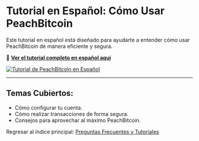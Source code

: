 # Tutorial en Español: Cómo Usar PeachBitcoin

Este tutorial en español está diseñado para ayudarte a entender cómo usar PeachBitcoin de manera eficiente y segura.  

🔗 **[Ver el tutorial completo en español aquí](https://www.youtube.com/watch?v=sVwSzTVIe6s)**  

[![Tutorial de PeachBitcoin en Español](https://img.youtube.com/vi/sVwSzTVIe6s/0.jpg)](https://www.youtube.com/watch?v=sVwSzTVIe6s)  

---

## **Temas Cubiertos:**
- Cómo configurar tu cuenta.  
- Cómo realizar transacciones de forma segura.  
- Consejos para aprovechar al máximo PeachBitcoin.  

Regresar al índice principal: [Preguntas Frecuentes y Tutoriales](/faq/tutorials)
